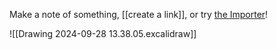 
Make a note of something, [[create a link]], or try [the Importer](https://help.obsidian.md/Plugins/Importer)!

![[Drawing 2024-09-28 13.38.05.excalidraw]]